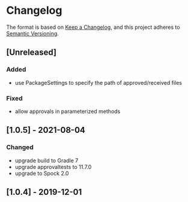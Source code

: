 # Changelog

The format is based on [Keep a Changelog](https://keepachangelog.com/en/1.0.0/), and this project adheres
to [Semantic Versioning](https://semver.org/spec/v2.0.0.html).

## [Unreleased]

### Added

- use PackageSettings to specify the path of approved/received files

### Fixed

- allow approvals in parameterized methods

## [1.0.5] - 2021-08-04

### Changed

- upgrade build to Gradle 7
- upgrade approvaltests to 11.7.0
- upgrade to Spock 2.0

## [1.0.4] - 2019-12-01